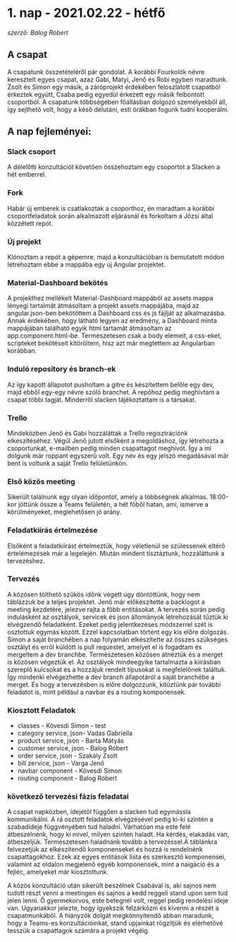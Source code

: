 # 1. nap - 2021.02.22 - hétfő

*szerző: Balog Róbert*

## A csapat

A csapatunk összetételéről pár gondolat.
A korábbi Fourkolók névre keresztelt egyes csapat, azaz Gabi, Matyi, Jenő és Robi egyben maradtunk. Zsolt és Simon egy másik, a záróprojekt érdekében feloszlatott csapatból érkeztek együtt, Csaba pedig egyedül érkezett egy másik felbontott csoportból.
A csapatunk többségében főállásban dolgozó személyekből áll, így sejthető volt, hogy a késő délutáni, esti órákban fogunk tudni kooperálni.

## A nap fejleményei:

### Slack csoport
A délelőtti konzultációt követően összehoztam egy csoportot a Slacken a hét emberrel.

### Fork
Habár új emberek is csatlakoztak a csoporthoz, én maradtam a korábbi csoportfeladatok során alkalmazott eljárásnál és forkoltam a Józsi által közzétett repót.

### Új projekt
Klónoztam a repót a gépemre, majd a konzultációban is bemutatott módon létrehoztam ebbe a mappába egy új Angular projektet.

### Material-Dashboard bekötés
A projekthez mellékelt Material-Dashboard mappából az assets mappa lényegi tartalmát átmásoltam a projekt assets mappájába, majd az angular.json-ben bekötöttem a Dashboard css és js fájlját az alkalmazásba.
Annak érdekében, hogy látható legyen az eredmény, a Dashboard minta mappájában található egyik html tartamát átmásoltam az app.component.html-be. Természetesen csak a body elemeit, a css-eket, scripteket bekötéseit kitöröltem, hisz azt már megtettem az Angularban korábban.

### Induló repository és branch-ek
Az így kapott állapotot pusholtam a gitre és készítettem belőle egy dev, majd ebből egy-egy névre szóló branchet. A repóhoz pedig meghívtam a csapat többi tagját. Minderről slacken tájékoztattam is a társakat.

### Trello
Mindeközben Jenő és Gabi hozzáláttak a Trello regisztrációnk elkészítéséhez. Végül Jenő jutott elsőként a megoldáshoz, így létrehozta a csoportunkat, e-mailben pedig minden csapattagot meghívót. Így a mi dolgunk már roppant egyszerű volt. Egy név és egy jelszó megadásával már bent is voltunk a saját Trello felületünkön.

### Első közös meeting
Sikerült találnunk egy olyan időpontot, amely a többségnek alkalmas. 18:00-kor jöttünk össze a Teams felületén, a hét főből hatan, ami, ismerve a körülményeket, meglehetősen jó arány.

### Feladatkiírás értelmezése
Elsőként a feladatkiírást értelmeztük, hogy véletlenül se szülessenek eltérő értelémezések már a legelején. Miután mindent tisztáztunk, hozzáláttunk a tervezéshez.

### Tervezés
A közösen tölthető szűkös időnk végett úgy döntöttünk, hogy nem táblázzuk be a teljes projektet. Jenő már előkészítette a backlogot a meeting kezdetére, jelezve rajta a főbb entitásokat. A tervezés során pedig indulásként az osztályok, servicek és json állományok létrehozását tűztük ki elvégzendő feladatként. Ezeket pedig jelentkezéses módszerrel szét is osztottuk egymás között.
Ezzel kapcsolatban történt egy kis előre dolgozás. Simon a saját branchében a nap folyamán elkészítette az összes szükséges osztályt és erről küldött is pull requestet, amelyet el is fogadtam és mergeltem a dev branchbe.
Természetesen közösen átnéztük és a merget is közösen végeztük el.
Az osztályok mindeegyike tartalmazta a kiírásban szereplő kulcsokat és a hozzájuk rendelt típusokat is megfelelőnek találtuk. Így mindenki elvégezhette a dev branch állapotáról a saját branchébe a merget.
És hogy a tervezésben is előre dolgozzunk, kitűztünk pár további feladatot is, mint például a navbar és a routing komponensek.

### Kiosztott Feladatok    
- classes - Kövesdi Simon - test
- category service, json- Vadas Gabriella
- product service, json - Barta Mátyás
- customer service, json - Balog Róbert
- order service, json - Szakály Zsolt
- bill zervice, json - Varga Jenő
- navbar component - Kövesdi Simon
- routing component - Balog Róbert
    
### következő tervezési fázis feladatai
A csapat napközben, idejétől függően a slacken tud egymássla kommunikálni. A rá osztott feladatok elvégzésével pedig ki-ki szintén a szabadideje függvényében tud haladni.
Várhatóan ma este felé átbeszélnénk, hogy ki mivel, milyen szinten haladt. Ha kérdés, elakadás van, átbeszéljük.
Természetesen haladnánk tovább a tervezéssel.A táblánkra felvezetjük az elkészítendő komponenseket és hozzá is rendelnénk csapattagokhoz.
Ezek az egyes entitások lista és szerkesztő komponensei, valamint az oldalon megjelenő egyéb komponensek, mint a naigáció és a fejléc, amelyeket már kiosztottunk.

A közös konzultáció után sikerült beszélnek Csabával is, aki sajnos nem tudott részt venni a meetingen és sajnos a kedd reggeli stand upon sem tud jelen lenni. Ő gyermekorvos, este betegnél volt, reggel pedig rendelési ideje van. Ugyanakkor jelezte, hogy igyekszik felzárkózni és kivenni a részét a csapatmunkából.
A hiányzók dolgát megkönnyítendő abban maradunk, hogy a Teams-es konzultációinkat, stand upjainkat rögzítjük és elérhetővé tesszük a csapattagok számára a projekt végéig.
